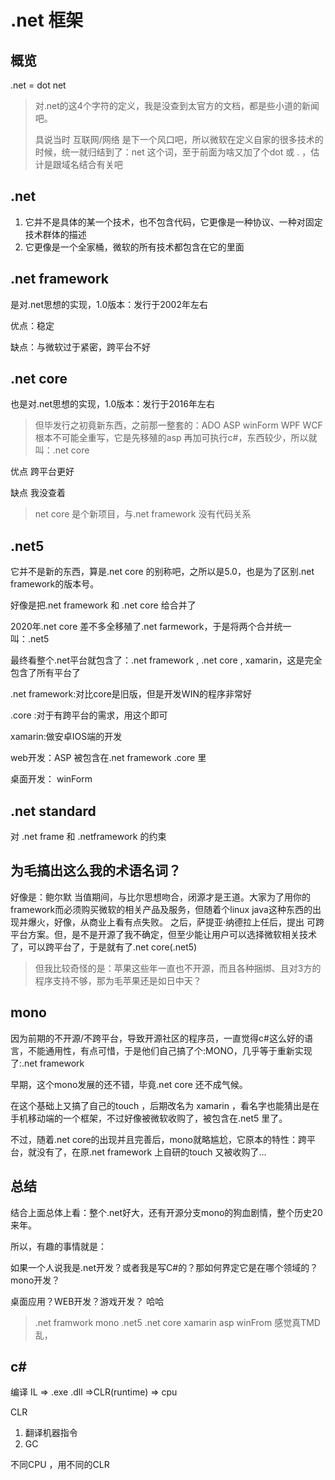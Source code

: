 # .net 框架

## 概览

.net = dot net

> 对.net的这4个字符的定义，我是没查到太官方的文档，都是些小道的新闻吧。
> 
> 
> 具说当时 互联网/网络 是下一个风口吧，所以微软在定义自家的很多技术的时候，统一就归结到了：net 这个词，至于前面为啥又加了个dot 或 . ，估计是跟域名结合有关吧

## .net

1. 它并不是具体的某一个技术，也不包含代码，它更像是一种协议、一种对固定技术群体的描述
2. 它更像是一个全家桶，微软的所有技术都包含在它的里面

## .net framework

是对.net思想的实现，1.0版本：发行于2002年左右

优点：稳定

缺点：与微软过于紧密，跨平台不好

## .net core

也是对.net思想的实现，1.0版本：发行于2016年左右

> 但毕发行之初竟新东西，之前那一整套的：ADO ASP winForm WPF WCF 根本不可能全重写，它是先移殖的asp 再加可执行c\#，东西较少，所以就叫：.net core

优点 跨平台更好

缺点 我没查着

> net core 是个新项目，与.net framework 没有代码关系

## .net5

它并不是新的东西，算是.net core 的别称吧，之所以是5.0，也是为了区别.net framework的版本号。

好像是把.net framework 和 .net core 给合并了

2020年.net core 差不多全移殖了.net farmework，于是将两个合并统一叫：.net5

最终看整个.net平台就包含了：.net framework , .net core , xamarin，这是完全包含了所有平台了

.net framework:对比core是旧版，但是开发WIN的程序非常好

.core :对于有跨平台的需求，用这个即可

xamarin:做安卓IOS端的开发

web开发：ASP 被包含在.net framework .core 里

桌面开发： winForm

## .net standard

对 .net frame 和 .netframework 的约束

## 为毛搞出这么我的术语名词？

好像是：鲍尔默 当值期间，与比尔思想吻合，闭源才是王道。大家为了用你的framework而必须购买微软的相关产品及服务，但随着个linux java这种东西的出现并爆火，好像，从商业上看有点失败。 之后，萨提亚·纳德拉上任后，提出 可跨平台方案。但，是不是开源了我不确定，但至少能让用户可以选择微软相关技术了，可以跨平台了，于是就有了.net core\(.net5\)

> 但我比较奇怪的是：苹果这些年一直也不开源，而且各种捆绑、且对3方的程序支持不够，那为毛苹果还是如日中天？

## mono

因为前期的不开源/不跨平台，导致开源社区的程序员，一直觉得c\#这么好的语言，不能通用性，有点可惜，于是他们自己搞了个:MONO，几乎等于重新实现了:.net framework

早期，这个mono发展的还不错，毕竟.net core 还不成气候。

在这个基础上又搞了自己的touch ，后期改名为 xamarin ，看名字也能猜出是在手机移动端的一个框架，不过好像被微软收购了，被包含在.net5 里了。

不过，随着.net core的出现并且完善后，mono就略尴尬，它原本的特性：跨平台，就没有了，在原.net framework 上自研的touch 又被收购了...

## 总结

结合上面总体上看：整个.net好大，还有开源分支mono的狗血剧情，整个历史20来年。

所以，有趣的事情就是：

如果一个人说我是.net开发？或者我是写C\#的？那如何界定它是在哪个领域的？mono开发？

桌面应用？WEB开发？游戏开发？ 哈哈

> .net framwork mono .net5 .net core xamarin asp winFrom 感觉真TMD乱，

## c\#

编译 IL =\> .exe .dll =\>CLR\(runtime\) =\> cpu

CLR

1. 翻译机器指令
2. GC

不同CPU ，用不同的CLR
